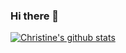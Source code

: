 ### Hi there 👋

<!--
**christinesfkao/christinesfkao** is a ✨ _special_ ✨ repository because its `README.md` (this file) appears on your GitHub profile.

Here are some ideas to get you started:

- 🔭 I’m currently working on ...
- 🌱 I’m currently learning ...
- 👯 I’m looking to collaborate on ...
- 🤔 I’m looking for help with ...
- 💬 Ask me about ...
- 📫 How to reach me: ...
- 😄 Pronouns: ...
- ⚡ Fun fact: ...
-->

[![Christine's github stats](https://github-readme-stats.vercel.app/api?username=christinesfkao)](https://github.com/anuraghazra/github-readme-stats)
